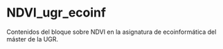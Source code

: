 # NDVI_ugr_ecoinf
Contenidos del bloque sobre NDVI en la asignatura de ecoinformática del máster de la UGR.
